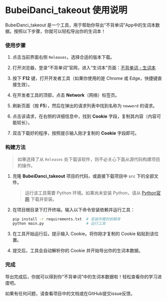 # BubeiDanci_takeout 使用说明

BubeiDanci_takeout 是一个工具，用于帮助你导出“不背单词”App中的生词本数据。按照以下步骤，你就可以轻松导出你的生词本！

### 使用步骤

1. 点击当前界面右侧 `Releases`，选择合适的版本下载。

2. 打开浏览器，登录“不背单词”官网，进入“生词本”页面：[不背单词 - 生词本](https://www.bbdc.cn/newword)
   
3. 按下 **F12** 键，打开开发者工具（如果你使用的是 Chrome 或 Edge，快捷键直接生效）。

4. 在开发者工具的顶部，点击 **Network**（网络）标签页。

5. 刷新页面（按 **F5**），然后在弹出的请求列表中找到名称为 `newword` 的请求。

6. 点击该请求，在右侧的详细信息中，找到 **Cookie** 字段，复制其内容（内容可能较长）。

7. 双击下载好的程序，按照提示输入刚才复制的 **Cookie** 字段即可。

### 构建方法

> 如果选择了从 `Releases` 处下载该软件，则不必关心下面从源代码构建项目的操作。

1. 克隆 **BubeiDanci_takeout** 项目的代码，或直接下载项目中 `src` 下的全部文件。

   > 运行该工具需要 Python 环境。如果尚未安装 Python，请从 [Python官网](https://www.python.org/downloads/) 下载并安装。

2. 在项目根目录下打开终端，输入以下命令安装依赖并运行工具：

   ```bash
   pip install -r requirements.txt  # 安装所需的依赖库
   python main.py                   # 运行工具
   ```


3. 在工具开始运行后，提示输入 Cookie。将你刚才复制的 Cookie 粘贴到该位置。

4. 提交后，工具会自动解析你的 Cookie 并开始导出你的生词本数据。

### 完成

导出完成后，你就可以得到你“不背单词”中的生词本数据啦！轻松查看你的学习进度吧。

如果有任何问题，请查看项目中的文档或在GitHub提交issue反馈。